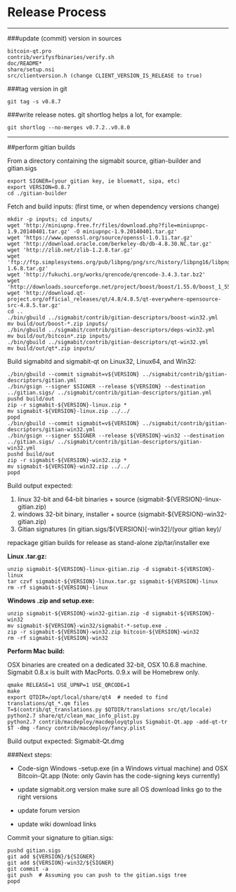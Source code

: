 Release Process
====================

* * *

###update (commit) version in sources


	bitcoin-qt.pro
	contrib/verifysfbinaries/verify.sh
	doc/README*
	share/setup.nsi
	src/clientversion.h (change CLIENT_VERSION_IS_RELEASE to true)

###tag version in git

	git tag -s v0.8.7

###write release notes. git shortlog helps a lot, for example:

	git shortlog --no-merges v0.7.2..v0.8.0

* * *

##perform gitian builds

 From a directory containing the sigmabit source, gitian-builder and gitian.sigs
  
	export SIGNER=(your gitian key, ie bluematt, sipa, etc)
	export VERSION=0.8.7
	cd ./gitian-builder

 Fetch and build inputs: (first time, or when dependency versions change)

	mkdir -p inputs; cd inputs/
	wget 'http://miniupnp.free.fr/files/download.php?file=miniupnpc-1.9.20140401.tar.gz' -O miniupnpc-1.9.20140401.tar.gz'
	wget 'https://www.openssl.org/source/openssl-1.0.1i.tar.gz'
	wget 'http://download.oracle.com/berkeley-db/db-4.8.30.NC.tar.gz'
	wget 'http://zlib.net/zlib-1.2.8.tar.gz'
	wget 'ftp://ftp.simplesystems.org/pub/libpng/png/src/history/libpng16/libpng-1.6.8.tar.gz'
	wget 'http://fukuchi.org/works/qrencode/qrencode-3.4.3.tar.bz2'
	wget 'http://downloads.sourceforge.net/project/boost/boost/1.55.0/boost_1_55_0.tar.bz2'
	wget 'http://download.qt-project.org/official_releases/qt/4.8/4.8.5/qt-everywhere-opensource-src-4.8.5.tar.gz'
	cd ..
	./bin/gbuild ../sigmabit/contrib/gitian-descriptors/boost-win32.yml
	mv build/out/boost-*.zip inputs/
	./bin/gbuild ../sigmabit/contrib/gitian-descriptors/deps-win32.yml
	mv build/out/bitcoin*.zip inputs/
	./bin/gbuild ../sigmabit/contrib/gitian-descriptors/qt-win32.yml
	mv build/out/qt*.zip inputs/

 Build sigmabitd and sigmabit-qt on Linux32, Linux64, and Win32:
  
	./bin/gbuild --commit sigmabit=v${VERSION} ../sigmabit/contrib/gitian-descriptors/gitian.yml
	./bin/gsign --signer $SIGNER --release ${VERSION} --destination ../gitian.sigs/ ../sigmabit/contrib/gitian-descriptors/gitian.yml
	pushd build/out
	zip -r sigmabit-${VERSION}-linux.zip *
	mv sigmabit-${VERSION}-linux.zip ../../
	popd
	./bin/gbuild --commit sigmabit=v${VERSION} ../sigmabit/contrib/gitian-descriptors/gitian-win32.yml
	./bin/gsign --signer $SIGNER --release ${VERSION}-win32 --destination ../gitian.sigs/ ../sigmabit/contrib/gitian-descriptors/gitian-win32.yml
	pushd build/out
	zip -r sigmabit-${VERSION}-win32.zip *
	mv sigmabit-${VERSION}-win32.zip ../../
	popd

  Build output expected:

  1. linux 32-bit and 64-bit binaries + source (sigmabit-${VERSION}-linux-gitian.zip)
  2. windows 32-bit binary, installer + source (sigmabit-${VERSION}-win32-gitian.zip)
  3. Gitian signatures (in gitian.sigs/${VERSION}[-win32]/(your gitian key)/

repackage gitian builds for release as stand-alone zip/tar/installer exe

**Linux .tar.gz:**

	unzip sigmabit-${VERSION}-linux-gitian.zip -d sigmabit-${VERSION}-linux
	tar czvf sigmabit-${VERSION}-linux.tar.gz sigmabit-${VERSION}-linux
	rm -rf sigmabit-${VERSION}-linux

**Windows .zip and setup.exe:**

	unzip sigmabit-${VERSION}-win32-gitian.zip -d sigmabit-${VERSION}-win32
	mv sigmabit-${VERSION}-win32/sigmabit-*-setup.exe .
	zip -r sigmabit-${VERSION}-win32.zip bitcoin-${VERSION}-win32
	rm -rf sigmabit-${VERSION}-win32

**Perform Mac build:**

  OSX binaries are created on a dedicated 32-bit, OSX 10.6.8 machine.
  Sigmabit 0.8.x is built with MacPorts.  0.9.x will be Homebrew only.

	qmake RELEASE=1 USE_UPNP=1 USE_QRCODE=1
	make
	export QTDIR=/opt/local/share/qt4  # needed to find translations/qt_*.qm files
	T=$(contrib/qt_translations.py $QTDIR/translations src/qt/locale)
	python2.7 share/qt/clean_mac_info_plist.py
	python2.7 contrib/macdeploy/macdeployqtplus Sigmabit-Qt.app -add-qt-tr $T -dmg -fancy contrib/macdeploy/fancy.plist

 Build output expected: Sigmabit-Qt.dmg

###Next steps:

* Code-sign Windows -setup.exe (in a Windows virtual machine) and
  OSX Bitcoin-Qt.app (Note: only Gavin has the code-signing keys currently)

* update sigmabit.org version
  make sure all OS download links go to the right versions

* update forum version

* update wiki download links

Commit your signature to gitian.sigs:

	pushd gitian.sigs
	git add ${VERSION}/${SIGNER}
	git add ${VERSION}-win32/${SIGNER}
	git commit -a
	git push  # Assuming you can push to the gitian.sigs tree
	popd

